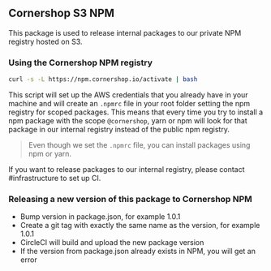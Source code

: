 ## Cornershop S3 NPM

This package is used to release internal packages to our private NPM registry hosted on S3.

### Using the Cornershop NPM registry

```bash
curl -s -L https://npm.cornershop.io/activate | bash
```

This script will set up the AWS credentials that you already have in your machine and will create an `.npmrc` file in your root folder setting the npm registry for scoped packages. This means that every time you try to install a npm package with the scope `@cornershop`, yarn or npm will look for that package in our internal registry instead of the public npm registry.

> Even though we set the `.npmrc` file, you can install packages using npm or yarn.

If you want to release packages to our internal registry, please contact #infrastructure to set up CI.

### Releasing a new version of this package to Cornershop NPM

* Bump version in package.json, for example 1.0.1
* Create a git tag with exactly the same name as the version, for example 1.0.1
* CircleCI will build and upload the new package version
* If the version from package.json already exists in NPM, you will get an error